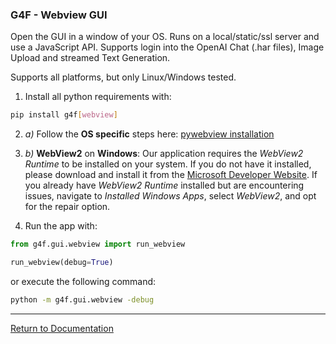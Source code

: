 ### G4F - Webview GUI

Open the GUI in a window of your OS. Runs on a local/static/ssl server and use a JavaScript API.
Supports login into the OpenAI Chat (.har files), Image Upload and streamed Text Generation.

Supports all platforms, but only Linux/Windows tested.

1. Install all python requirements with:

```bash
pip install g4f[webview]
```

2. *a)* Follow the **OS specific** steps here:
 [pywebview installation](https://pywebview.flowrl.com/guide/installation.html#dependencies)

2. *b)* **WebView2** on **Windows**: Our application requires the *WebView2 Runtime* to be installed on your system. If you do not have it installed, please download and install it from the [Microsoft Developer Website](https://developer.microsoft.com/en-us/microsoft-edge/webview2/). If you already have *WebView2 Runtime* installed but are encountering issues, navigate to *Installed Windows Apps*, select *WebView2*, and opt for the repair option.

3. Run the app with:

```python
from g4f.gui.webview import run_webview

run_webview(debug=True)
```

or execute the following command:

```bash
python -m g4f.gui.webview -debug
```

---

[Return to Documentation](/docs/main)